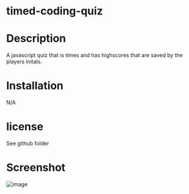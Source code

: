 # timed-coding-quiz

# Description
A javascript quiz that is times and has highscores that are saved by the players initals.

# Installation
N/A

# license
See github folder

# Screenshot
![image](https://github.com/Malili05/timed-coding-quiz/assets/141981157/1c56ce58-5173-4793-b4ae-3a9a594ea506)
